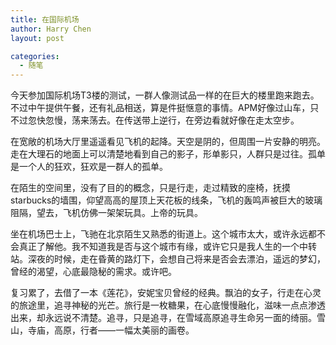 ```yaml
---
title: 在国际机场
author: Harry Chen
layout: post

categories:
  - 随笔
---
```


  今天参加国际机场T3楼的测试，一群人像测试品一样的在巨大的楼里跑来跑去。不过中午提供午餐，还有礼品相送，算是件挺惬意的事情。APM好像过山车，只不过忽快忽慢，荡来荡去。在传送带上逆行，在旁边看就好像在走太空步。

  在宽敞的机场大厅里遥遥看见飞机的起降。天空是阴的，但周围一片安静的明亮。走在大理石的地面上可以清楚地看到自己的影子，形单影只，人群只是过往。孤单是一个人的狂欢，狂欢是一群人的孤单。

  在陌生的空间里，没有了目的的概念，只是行走，走过精致的座椅，抚摸starbucks的墙围，仰望高高的屋顶上天花板的线条，飞机的轰鸣声被巨大的玻璃阻隔，望去，飞机仿佛一架架玩具。上帝的玩具。

  坐在机场巴士上，飞驰在北京陌生又熟悉的街道上。这个城市太大，或许永远都不会真正了解他。我不知道我是否与这个城市有缘，或许它只是我人生的一个中转站。深夜的时候，走在昏黄的路灯下，会想自己将来是否会去漂泊，遥远的梦幻，曾经的渴望，心底最隐秘的需求。或许吧。

  复习累了，去借了一本《莲花》，安妮宝贝曾经的经典。飘泊的女子，行走在心灵的旅途里，追寻神秘的光芒。旅行是一枚糖果，在心底慢慢融化，滋味一点点渗透出来，却永远说不清楚。追寻，只是追寻，在雪域高原追寻生命另一面的绮丽。雪山，寺庙，高原，行者——一幅太美丽的画卷。
